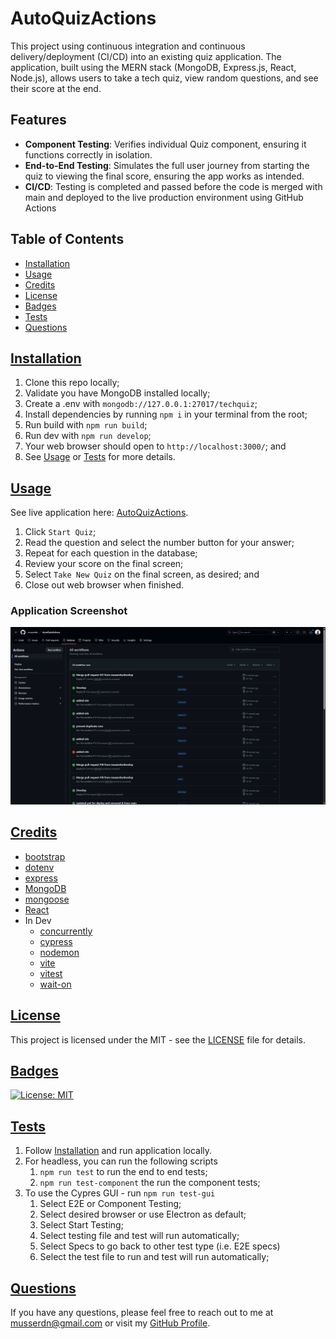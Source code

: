 # AutoQuizActions
 This project using continuous integration and continuous delivery/deployment (CI/CD) into an existing quiz application. The application, built using the MERN stack (MongoDB, Express.js, React, Node.js), allows users to take a tech quiz, view random questions, and see their score at the end. 

## Features
- **Component Testing**: Verifies individual Quiz component, ensuring it functions correctly in isolation.
- **End-to-End Testing**: Simulates the full user journey from starting the quiz to viewing the final score, ensuring the app works as intended.
- **CI/CD**: Testing is completed and passed before the code is merged with main and deployed to the live production environment using GitHub Actions

## Table of Contents
 - [Installation](#installation)
 - [Usage](#usage)
 - [Credits](#credits)
 - [License](#license)
 - [Badges](#badges)
 - [Tests](#tests)
 - [Questions](#questions)

## [Installation](#installation)
  1. Clone this repo locally;
  2. Validate you have MongoDB installed locally; 
  3. Create a .env with `mongodb://127.0.0.1:27017/techquiz`;
  4. Install dependencies by running `npm i` in your terminal from the root; 
  5. Run build with `npm run build`;
  6. Run dev with `npm run develop`;
  7. Your web browser should open to `http://localhost:3000/`; and
  8. See [Usage](#usage) or [Tests](#tests) for more details.

  ## [Usage](#usage)
  See live application here: [AutoQuizActions](https://autoquizactions.onrender.com/).
  1. Click `Start Quiz`;
  2. Read the question and select the number button for your answer;
  3. Repeat for each question in the database;
  4. Review your score on the final screen;
  5. Select `Take New Quiz` on the final screen, as desired; and
  6. Close out web browser when finished.
  
  ### Application Screenshot
  ![AutoQuizActions Screenshot](./Assets/autoquizactions_ss.png)

  ## [Credits](#credits)
  - [bootstrap](https://getbootstrap.com/)
  - [dotenv](https://www.npmjs.com/package/dotenv)
  - [express](https://expressjs.com/)
  - [MongoDB](https://www.mongodb.com/)
  - [mongoose](https://mongoosejs.com/)
  - [React](https://react.dev/)
   - In Dev
      - [concurrently](https://www.npmjs.com/package/concurrently)
      - [cypress](https://www.cypress.io/)
      - [nodemon](https://nodemon.io/)
      - [vite](https://vite.dev/)
      - [vitest](https://vitest.dev/)
      - [wait-on](https://www.npmjs.com/package/wait-on)
  
  ## [License](#license)
  This project is licensed under the MIT - see the [LICENSE](LICENSE) file for details.

  ## [Badges](#badges)
  [![License: MIT](https://img.shields.io/badge/License-MIT-yellow.svg)](https://opensource.org/licenses/MIT)


  ## [Tests](#tests)
   1. Follow [Installation](#installation) and run application locally.
   2. For headless, you can run the following scripts
        1. `npm run test` to run the end to end tests; 
        2. `npm run test-component` the run the component tests;
   3. To use the Cypres GUI - run `npm run test-gui`
        1. Select E2E or Component Testing; 
        2. Select desired browser or use Electron as default;
        3. Select Start Testing; 
        4. Select testing file and test will run automatically;
        5. Select Specs to go back to other test type (i.e. E2E specs)
        6. Select the test file to run and test will run automatically; 

  ## [Questions](#questions)
  If you have any questions, please feel free to reach out to me at musserdn@gmail.com or visit my [GitHub Profile](https://github.com/musserdn/).